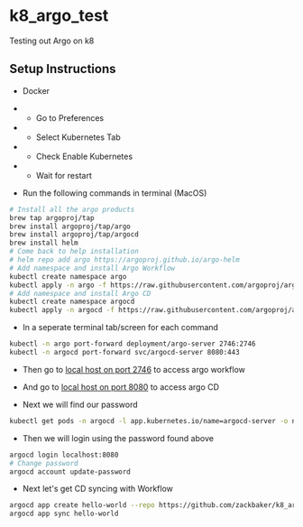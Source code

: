 # k8_argo_test
Testing out Argo on k8

## Setup Instructions
- Docker
- - Go to Preferences
- - Select Kubernetes Tab
- - Check Enable Kubernetes
- - Wait for restart

- Run the following commands in terminal (MacOS)
```bash
# Install all the argo products
brew tap argoproj/tap
brew install argoproj/tap/argo
brew install argoproj/tap/argocd
brew install helm
# Come back to help installation
# helm repo add argo https://argoproj.github.io/argo-helm
# Add namespace and install Argo Workflow
kubectl create namespace argo
kubectl apply -n argo -f https://raw.githubusercontent.com/argoproj/argo/stable/manifests/install.yaml
# Add namespace and install Argo CD
kubectl create namespace argocd
kubectl apply -n argocd -f https://raw.githubusercontent.com/argoproj/argo-cd/stable/manifests/install.yaml
```

- In a seperate terminal tab/screen for each command
```bash
kubectl -n argo port-forward deployment/argo-server 2746:2746
kubectl -n argocd port-forward svc/argocd-server 8080:443
```
- Then go to [local host on port 2746](http://localhost/:2746) to access argo workflow
- And go to [local host on port 8080](http://localhost/:8080) to access argo CD

- Next we will find our password
```bash
kubectl get pods -n argocd -l app.kubernetes.io/name=argocd-server -o name | cut -d'/' -f 2
```

- Then we will login using the password found above
```bash
argocd login localhost:8080
# Change password
argocd account update-password
```

- Next let's get CD syncing with Workflow
```bash
argocd app create hello-world --repo https://github.com/zackbaker/k8_argo_test.git --path workflows --dest-server https://kubernetes.default.svc --dest-namespace argo
argocd app sync hello-world
```